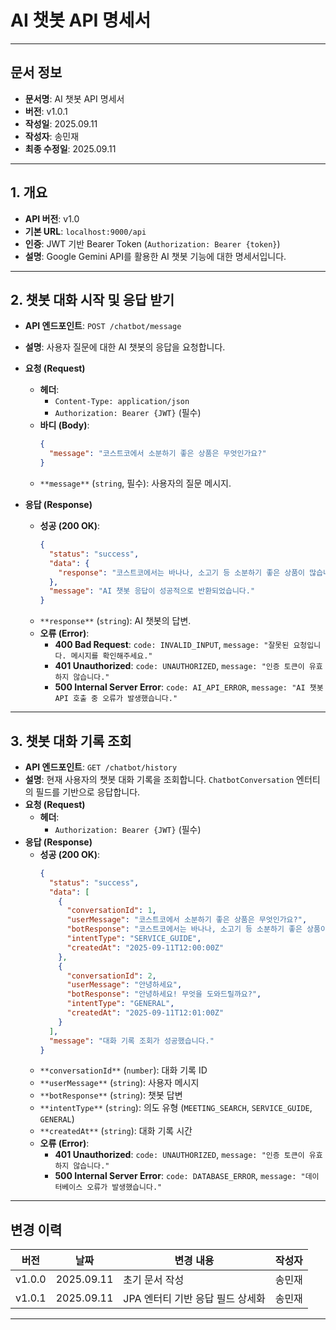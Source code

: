

# AI 챗봇 API 명세서

-----

## 문서 정보

- **문서명**: AI 챗봇 API 명세서
- **버전**: v1.0.1
- **작성일**: 2025.09.11
- **작성자**: 송민재
- **최종 수정일**: 2025.09.11

-----

## 1\. 개요

* **API 버전**: v1.0
* **기본 URL**: `localhost:9000/api`
* **인증**: JWT 기반 Bearer Token (`Authorization: Bearer {token}`)
* **설명**: Google Gemini API를 활용한 AI 챗봇 기능에 대한 명세서입니다.

-----

## 2\. 챗봇 대화 시작 및 응답 받기

* **API 엔드포인트**: `POST /chatbot/message`
* **설명**: 사용자 질문에 대한 AI 챗봇의 응답을 요청합니다.
* **요청 (Request)**
    * **헤더**:
        * `Content-Type: application/json`
        * `Authorization: Bearer {JWT}` (필수)
    * **바디 (Body)**:
      ```json
      {
        "message": "코스트코에서 소분하기 좋은 상품은 무엇인가요?"
      }
      ```
    * `**message**` (`string`, 필수): 사용자의 질문 메시지.


* **응답 (Response)**
    * **성공 (200 OK)**:
      ```json
      {
        "status": "success",
        "data": {
          "response": "코스트코에서는 바나나, 소고기 등 소분하기 좋은 상품이 많습니다."
        },
        "message": "AI 챗봇 응답이 성공적으로 반환되었습니다."
      }
      ```
    * `**response**` (`string`): AI 챗봇의 답변.
    * **오류 (Error)**:
        * **400 Bad Request**: `code: INVALID_INPUT`, `message: "잘못된 요청입니다. 메시지를 확인해주세요."`
        * **401 Unauthorized**: `code: UNAUTHORIZED`, `message: "인증 토큰이 유효하지 않습니다."`
        * **500 Internal Server Error**: `code: AI_API_ERROR`, `message: "AI 챗봇 API 호출 중 오류가 발생했습니다."`

-----

## 3\. 챗봇 대화 기록 조회

* **API 엔드포인트**: `GET /chatbot/history`
* **설명**: 현재 사용자의 챗봇 대화 기록을 조회합니다. `ChatbotConversation` 엔터티의 필드를 기반으로 응답합니다.
* **요청 (Request)**
    * **헤더**:
        * `Authorization: Bearer {JWT}` (필수)
* **응답 (Response)**
    * **성공 (200 OK)**:
      ```json
      {
        "status": "success",
        "data": [
          {
            "conversationId": 1,
            "userMessage": "코스트코에서 소분하기 좋은 상품은 무엇인가요?",
            "botResponse": "코스트코에서는 바나나, 소고기 등 소분하기 좋은 상품이 많습니다.",
            "intentType": "SERVICE_GUIDE",
            "createdAt": "2025-09-11T12:00:00Z"
          },
          {
            "conversationId": 2,
            "userMessage": "안녕하세요",
            "botResponse": "안녕하세요! 무엇을 도와드릴까요?",
            "intentType": "GENERAL",
            "createdAt": "2025-09-11T12:01:00Z"
          }
        ],
        "message": "대화 기록 조회가 성공했습니다."
      }
      ```
    * `**conversationId**` (`number`): 대화 기록 ID
    * `**userMessage**` (`string`): 사용자 메시지
    * `**botResponse**` (`string`): 챗봇 답변
    * `**intentType**` (`string`): 의도 유형 (`MEETING_SEARCH`, `SERVICE_GUIDE`, `GENERAL`)
    * `**createdAt**` (`string`): 대화 기록 시간
    * **오류 (Error)**:
        * **401 Unauthorized**: `code: UNAUTHORIZED`, `message: "인증 토큰이 유효하지 않습니다."`
        * **500 Internal Server Error**: `code: DATABASE_ERROR`, `message: "데이터베이스 오류가 발생했습니다."`

-----

## 변경 이력

| 버전   | 날짜         | 변경 내용                  | 작성자 |
|--------|--------------|--------------------------|-----|
| v1.0.0 | 2025.09.11   | 초기 문서 작성           | 송민재 |
| v1.0.1 | 2025.09.11   | JPA 엔터티 기반 응답 필드 상세화 | 송민재 |

-----